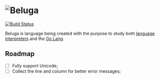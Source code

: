 ![Beluga](http://f.anue.me/xgRr00AUY6.jpg)
=========
[![Build Status](https://travis-ci.org/andrielfn/beluga-lang.svg?branch=master)](https://travis-ci.org/andrielfn/beluga-lang)

Beluga is language being created with the purpose to study both [language interpreters](https://en.wikipedia.org/wiki/Interpreter_(computing)) and the [Go Lang](https://golang.org/).

## Roadmap

- [ ] Fully support Unicode;
- [ ] Collect the line and column for better error messages;
